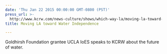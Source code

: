 ```yaml
---
date: 'Thu Jan 22 2015 00:00:00 GMT-0800 (PST)'
press_url: >-
  http://www.kcrw.com/news-culture/shows/which-way-la/moving-la-toward-water-independence
title: Moving LA toward Water Independence

---
```


Goldhirsh Foundation grantee UCLA IoES speaks to KCRW about the future of water.
